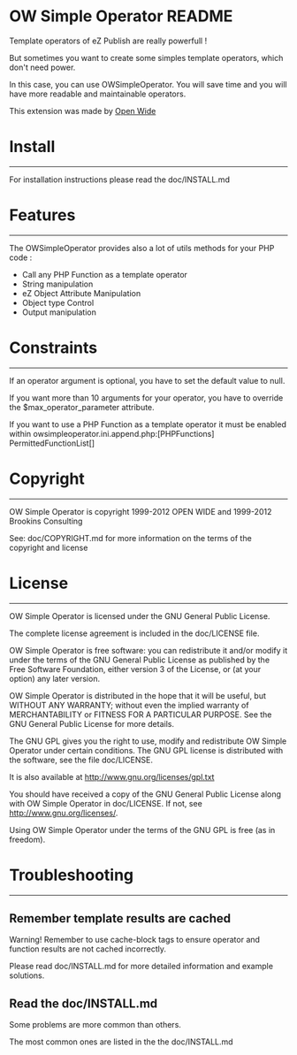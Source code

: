 OW Simple Operator README
=====================

Template operators of eZ Publish are really powerfull !

But sometimes you want to create some simples template operators, which don't need power.

In this case, you can use OWSimpleOperator. You will save time and you will have more readable and maintainable operators.

This extension was made by [Open Wide](http://openwide.fr)

# Install
   ------------

For installation instructions please read the doc/INSTALL.md


# Features
   ------------

The OWSimpleOperator provides also a lot of utils methods for your PHP code :

* Call any PHP Function as a template operator
* String manipulation
* eZ Object Attribute Manipulation
* Object type Control
* Output manipulation


# Constraints
   ------------

If an operator argument is optional, you have to set the default value to null.

If you want more than 10 arguments for your operator, you have to override the $max_operator_parameter attribute.

If you want to use a PHP Function as a template operator it must be enabled within owsimpleoperator.ini.append.php:[PHPFunctions] PermittedFunctionList[]


# Copyright
   ------------

OW Simple Operator is copyright 1999-2012 OPEN WIDE and 1999-2012 Brookins Consulting

See: doc/COPYRIGHT.md for more information on the terms of the copyright and license


# License
   ------------

OW Simple Operator is licensed under the GNU General Public License.

The complete license agreement is included in the doc/LICENSE file.

OW Simple Operator is free software: you can redistribute it and/or modify
it under the terms of the GNU General Public License as published by
the Free Software Foundation, either version 3 of the License, or
(at your option) any later version.

OW Simple Operator is distributed in the hope that it will be useful,
but WITHOUT ANY WARRANTY; without even the implied warranty of
MERCHANTABILITY or FITNESS FOR A PARTICULAR PURPOSE.  See the
GNU General Public License for more details.

The GNU GPL gives you the right to use, modify and redistribute
OW Simple Operator under certain conditions. The GNU GPL license
is distributed with the software, see the file doc/LICENSE.

It is also available at http://www.gnu.org/licenses/gpl.txt

You should have received a copy of the GNU General Public License
along with OW Simple Operator in doc/LICENSE.  If not, see http://www.gnu.org/licenses/.

Using OW Simple Operator under the terms of the GNU GPL is free (as in freedom).


# Troubleshooting
   ------------

## Remember template results are cached

Warning! Remember to use cache-block tags to ensure operator and function results are not cached incorrectly.

Please read doc/INSTALL.md for more detailed information and example solutions.

## Read the doc/INSTALL.md

   Some problems are more common than others.

   The most common ones are listed in the the doc/INSTALL.md